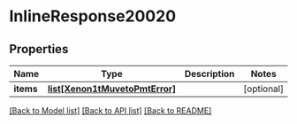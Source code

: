 # InlineResponse20020

## Properties
Name | Type | Description | Notes
------------ | ------------- | ------------- | -------------
**items** | [**list[Xenon1tMuvetoPmtError]**](Xenon1tMuvetoPmtError.md) |  | [optional] 

[[Back to Model list]](../README.md#documentation-for-models) [[Back to API list]](../README.md#documentation-for-api-endpoints) [[Back to README]](../README.md)


